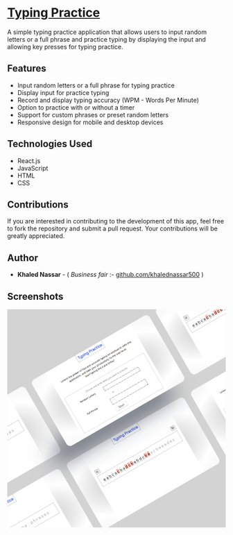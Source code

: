 # [Typing Practice](https://khalednassar500.github.io/typing-practice/)

A simple typing practice application that allows users to input random letters or a full phrase and practice typing by displaying the input and allowing key presses for typing practice.

## Features
- Input random letters or a full phrase for typing practice
- Display input for practice typing
- Record and display typing accuracy (WPM - Words Per Minute)
- Option to practice with or without a timer
- Support for custom phrases or preset random letters
- Responsive design for mobile and desktop devices

## Technologies Used
- React.js
- JavaScript
- HTML
- CSS

## Contributions
If you are interested in contributing to the development of this app, feel free to fork the repository and submit a pull request. Your contributions will be greatly appreciated.

## Author

- **Khaled Nassar** - ( *Business fair* :- [github.com/khalednassar500](https://github.com/khalednassar500/) )

## Screenshots
![This is an image](/presntation.png)
